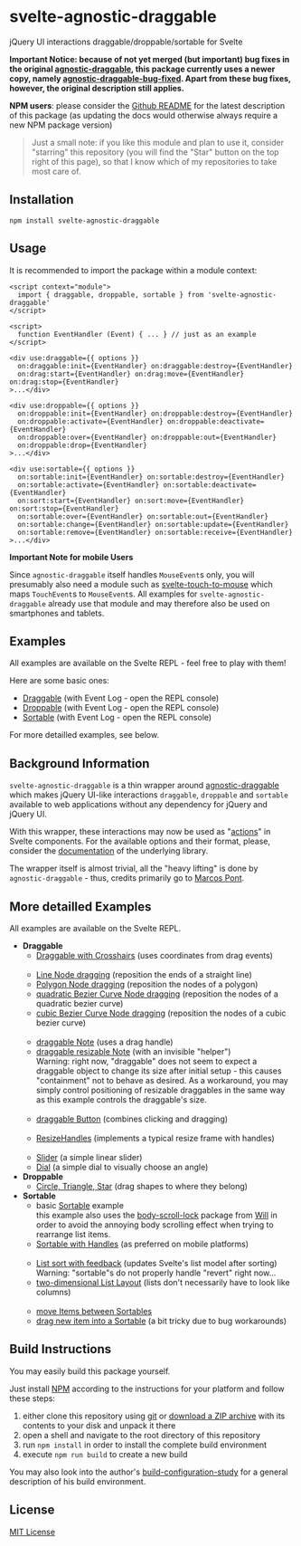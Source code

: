 # svelte-agnostic-draggable #

 jQuery UI interactions draggable/droppable/sortable for Svelte

**Important Notice: because of not yet merged (but important) bug fixes in the original [agnostic-draggable](https://github.com/marcospont/agnostic-draggable), this package currently uses a newer copy, namely [agnostic-draggable-bug-fixed](https://github.com/rozek/agnostic-draggable). Apart from these bug fixes, however, the original description still applies.**

**NPM users**: please consider the [Github README](https://github.com/rozek/svelte-agnostic-draggable/blob/main/README.md) for the latest description of this package (as updating the docs would otherwise always require a new NPM package version)

> Just a small note: if you like this module and plan to use it, consider "starring" this repository (you will find the "Star" button on the top right of this page), so that I know which of my repositories to take most care of.

## Installation ##

```
npm install svelte-agnostic-draggable
```

## Usage ##

It is recommended to import the package within a module context:

```
<script context="module">
  import { draggable, droppable, sortable } from 'svelte-agnostic-draggable'
</script>

<script>
  function EventHandler (Event) { ... } // just as an example
</script>

<div use:draggable={{ options }}
  on:draggable:init={EventHandler} on:draggable:destroy={EventHandler}
  on:drag:start={EventHandler} on:drag:move={EventHandler} on:drag:stop={EventHandler}
>...</div>

<div use:droppable={{ options }}
  on:droppable:init={EventHandler} on:droppable:destroy={EventHandler}
  on:droppable:activate={EventHandler} on:droppable:deactivate={EventHandler}
  on:droppable:over={EventHandler} on:droppable:out={EventHandler}
  on:droppable:drop={EventHandler}
>...</div>

<div use:sortable={{ options }}
  on:sortable:init={EventHandler} on:sortable:destroy={EventHandler}
  on:sortable:activate={EventHandler} on:sortable:deactivate={EventHandler}
  on:sort:start={EventHandler} on:sort:move={EventHandler} on:sort:stop={EventHandler}
  on:sortable:over={EventHandler} on:sortable:out={EventHandler}
  on:sortable:change={EventHandler} on:sortable:update={EventHandler}
  on:sortable:remove={EventHandler} on:sortable:receive={EventHandler}
>...</div>
```

**Important Note for mobile Users**

Since `agnostic-draggable` itself handles `MouseEvent`s only, you will presumably also need a module such as [svelte-touch-to-mouse](https://github.com/rozek/svelte-touch-to-mouse) which maps `TouchEvent`s to `MouseEvent`s. All examples for `svelte-agnostic-draggable` already use that module and may therefore also be used on smartphones and tablets.

## Examples ##

All examples are available on the Svelte REPL - feel free to play with them!

Here are some basic ones:

* [Draggable](https://svelte.dev/repl/cc36f2c307d54b0081fd6a16c18d1b5f) (with Event Log - open the REPL console)
* [Droppable](https://svelte.dev/repl/7c06b8b5b7594cb6b0593da8c8a38438) (with Event Log - open the REPL console)
* [Sortable](https://svelte.dev/repl/91db405809614aa6943ce7fbac10664f) (with Event Log - open the REPL console)

For more detailled examples, see below.

## Background Information ##

`svelte-agnostic-draggable` is a thin wrapper around [agnostic-draggable](https://github.com/marcospont/agnostic-draggable) which makes jQuery UI-like interactions `draggable`, `droppable` and `sortable` available to web applications without any dependency for jQuery and jQuery UI.

With this wrapper, these interactions may now be used as "[actions](https://svelte.dev/tutorial/actions)" in Svelte components. For the available options and their format, please, consider the [documentation](https://github.com/marcospont/agnostic-draggable/blob/main/README.md) of the underlying library.

The wrapper itself is almost trivial, all the "heavy lifting" is done by `agnostic-draggable` - thus, credits primarily go to [Marcos Pont](https://github.com/marcospont).

## More detailled Examples ##

All examples are available on the Svelte REPL.

* **Draggable**
  * [Draggable with Crosshairs](https://svelte.dev/repl/ff3b37f973964240b16b35af04b5e551) (uses coordinates from drag events)<br>&nbsp;
  * [Line Node dragging](https://svelte.dev/repl/c7712ceeba1a4262a321c5ccfa9ee11b) (reposition the ends of a straight line)
  * [Polygon Node dragging](https://svelte.dev/repl/61807a11b0a34688859c21b1e74a2edc) (reposition the nodes of a polygon)
  * [quadratic Bezier Curve Node dragging](https://svelte.dev/repl/330f88cd9f1e4652bc30bacba8b7b0f6) (reposition the nodes of a quadratic bezier curve)
  * [cubic Bezier Curve Node dragging](https://svelte.dev/repl/d6f8385e473b45078696e18883024513) (reposition the nodes of a cubic bezier curve)<br>&nbsp;
  * [draggable Note](https://svelte.dev/repl/f60141d0fd714f7eac2888c6e5a4bfd4) (uses a drag handle)
  * [draggable resizable Note](https://svelte.dev/repl/cfd1b8c9faf94ad5b7ca035a21f4dbd1) (with an invisible "helper")<br>Warning: right now, "draggable" does not seem to expect a draggable object to change its size after initial setup - this causes "containment" not to behave as desired. As a workaround, you may simply control positioning of resizable draggables in the same way as this example controls the draggable's size.<br>&nbsp;
  * [draggable Button](https://svelte.dev/repl/4b21916c71de442ab326e22b37d8d6a4) (combines clicking and dragging)<br>&nbsp;
  * [ResizeHandles](https://svelte.dev/repl/eff4aa19f1c2484a917e34d98a4a3870) (implements a typical resize frame with handles)<br>&nbsp;
  * [Slider](https://svelte.dev/repl/f9e65134155045d49ca1813beadd3d8c) (a simple linear slider)
  * [Dial](https://svelte.dev/repl/60f9cd8be0bc4fb488626f08c8600d70) (a simple dial to visually choose an angle)
* **Droppable**
  * [Circle, Triangle, Star](https://svelte.dev/repl/c6659a04c47e47bfbdfec1f10c0fc9f7) (drag shapes to where they belong)
* **Sortable**
  * basic [Sortable](https://svelte.dev/repl/91db405809614aa6943ce7fbac10664f) example<br>this example also uses the [body-scroll-lock](https://github.com/willmcpo/body-scroll-lock) package from [Will](https://github.com/willmcpo) in order to avoid the annoying body scrolling effect when trying to rearrange list items.
  * [Sortable with Handles](https://svelte.dev/repl/827260baeeea47dc8911c2b25a4c6ce9) (as preferred on mobile platforms)<br>&nbsp;
  * [List sort with feedback](https://svelte.dev/repl/24da936731744dfdbe6f11db266bcd68) (updates Svelte's list model after sorting)<br>Warning: "sortable"s do not properly handle "revert" right now...
  * [two-dimensional List Layout](https://svelte.dev/repl/d334429573834201b2135d54f46cd5fa) (lists don't necessarily have to look like columns)<br>&nbsp;
  * [move Items between Sortables](https://svelte.dev/repl/130d2b76ee514f9c8ea94408bae0759a)
  * [drag new item into a Sortable](https://svelte.dev/repl/b977894e19a948bc9a271e13905f5955) (a bit tricky due to bug workarounds)


## Build Instructions ##

You may easily build this package yourself.

Just install [NPM](https://docs.npmjs.com/) according to the instructions for your platform and follow these steps:

1. either clone this repository using [git](https://git-scm.com/) or [download a ZIP archive](https://github.com/rozek/svelte-agnostic-draggable/archive/refs/heads/main.zip) with its contents to your disk and unpack it there 
2. open a shell and navigate to the root directory of this repository
3. run `npm install` in order to install the complete build environment
4. execute `npm run build` to create a new build

You may also look into the author's [build-configuration-study](https://github.com/rozek/build-configuration-study) for a general description of his build environment.

## License ##

[MIT License](LICENSE.md)

